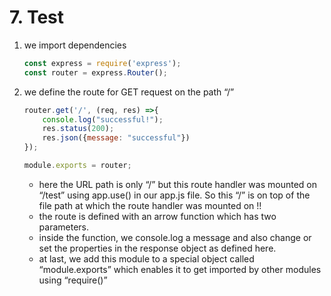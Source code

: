 # 7. Test

1. we import dependencies 
    
    ```jsx
    const express = require('express');
    const router = express.Router();
    ```
    
2. we define the route for GET request on the path “/” 
    
    ```jsx
    router.get('/', (req, res) =>{
        console.log("successful!");
        res.status(200);
        res.json({message: "successful"})
    });
    
    module.exports = router;
    ```
    
    - here the URL path is only “/” but this route handler was mounted on “/test” using app.use() in our app.js file. So this “/” is on top of the file path at which the route handler was mounted on !!
    - the route is defined with an arrow function which has two parameters.
    - inside the function, we console.log a message and also change or set the properties in the response object as defined here.
    - at last, we add this module to a special object called “module.exports” which enables it to get imported by other modules using “require()”